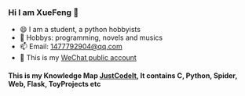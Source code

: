 ### Hi I am XueFeng 👋
- 😄 I am a student, a python hobbyists
- 🔭 Hobbys: programming, novels and musics
- 📫 Email: 1477792904@qq.com
- 🤔 This is my [WeChat public account](https://mp.weixin.qq.com/mp/homepage?__biz=Mzg5ODYxMTg0NA==&hid=1&sn=a17f28de8b7df5f0a72a6337d785913b&scene=18)

#### This is my Knowledge Map [JustCodeIt](https://github.com/Lns-XueFeng/JustCodeIt), It contains C, Python, Spider, Web, Flask, ToyProjects etc
